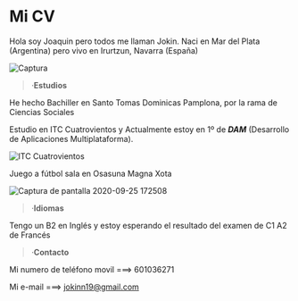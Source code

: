 **Mi CV**
=========

Hola soy Joaquin pero todos me llaman Jokin. Naci en Mar del Plata (Argentina) pero vivo en Irurtzun, Navarra (España)

![Captura](https://user-images.githubusercontent.com/71701957/94286311-20740980-ff55-11ea-872f-40de15f25f68.PNG)






>·**Estudios**

He hecho Bachiller en Santo Tomas Dominicas Pamplona, por la rama de Ciencias Sociales

Estudio en ITC Cuatrovientos y
Actualmente estoy en 1º de **_DAM_** (Desarrollo de Aplicaciones Multiplataforma).

![ITC Cuatrovientos](https://lh3.googleusercontent.com/proxy/-seNQt5oY8f8Qe97L3t66kYGOu2Jtwy_oD0379I2rwnebKdz4gDYShUUxJ15AwLxcWWkJHiNNcXjOr0b9rGVONSEyKH5e1MFQky4uoS3C7sRUaXsL5wPIoP4W51gw_N90ZpRBeofMHldgvu5ZGfJJPAFZ89X1iq3jao)



Juego a fútbol sala en Osasuna Magna Xota

![Captura de pantalla 2020-09-25 172508](https://user-images.githubusercontent.com/71701957/94286304-1d791900-ff55-11ea-9584-0411be0c6257.png)

>·**Idiomas**

Tengo un B2 en Inglés y estoy esperando el resultado del examen de C1
A2 de Francés

>·**Contacto**

Mi numero de teléfono movil ===> 601036271

Mi e-mail ===> jokinn19@gmail.com






